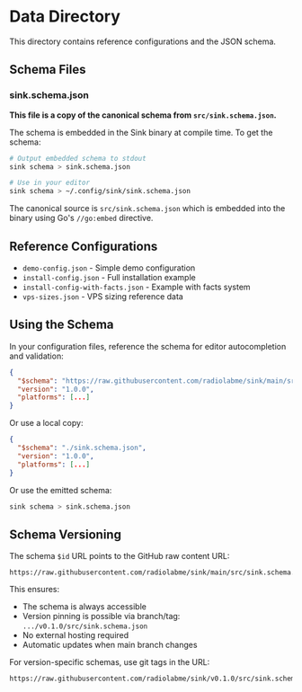 # Data Directory

This directory contains reference configurations and the JSON schema.

## Schema Files

### sink.schema.json

**This file is a copy of the canonical schema from `src/sink.schema.json`.**

The schema is embedded in the Sink binary at compile time. To get the schema:

```bash
# Output embedded schema to stdout
sink schema > sink.schema.json

# Use in your editor
sink schema > ~/.config/sink/sink.schema.json
```

The canonical source is `src/sink.schema.json` which is embedded into the binary using Go's `//go:embed` directive.

## Reference Configurations

- `demo-config.json` - Simple demo configuration
- `install-config.json` - Full installation example
- `install-config-with-facts.json` - Example with facts system
- `vps-sizes.json` - VPS sizing reference data

## Using the Schema

In your configuration files, reference the schema for editor autocompletion and validation:

```json
{
  "$schema": "https://raw.githubusercontent.com/radiolabme/sink/main/src/sink.schema.json",
  "version": "1.0.0",
  "platforms": [...]
}
```

Or use a local copy:

```json
{
  "$schema": "./sink.schema.json",
  "version": "1.0.0",
  "platforms": [...]
}
```

Or use the emitted schema:

```bash
sink schema > sink.schema.json
```

## Schema Versioning

The schema `$id` URL points to the GitHub raw content URL:

```
https://raw.githubusercontent.com/radiolabme/sink/main/src/sink.schema.json
```

This ensures:
- The schema is always accessible
- Version pinning is possible via branch/tag: `.../v0.1.0/src/sink.schema.json`
- No external hosting required
- Automatic updates when main branch changes

For version-specific schemas, use git tags in the URL:

```
https://raw.githubusercontent.com/radiolabme/sink/v0.1.0/src/sink.schema.json
```
